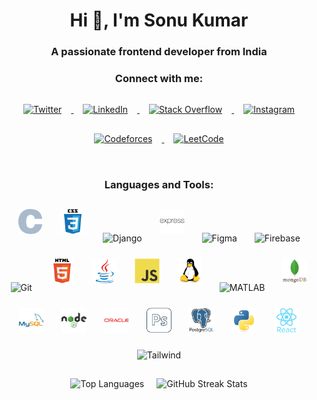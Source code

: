 <h1 align="center">Hi 👋, I'm Sonu Kumar</h1>
<h3 align="center">A passionate frontend developer from India</h3>

<h3 align="center">Connect with me:</h3>
<div align="center">
  <a href="https://twitter.com/kumarsonu0307" target="blank">
    <img src="https://raw.githubusercontent.com/rahuldkjain/github-profile-readme-generator/master/src/images/icons/Social/twitter.svg" alt="Twitter" height="40" width="50" style="margin: 15px;" />
  </a>
  <a href="https://linkedin.com/in/sonukumar01" target="blank">
    <img src="https://raw.githubusercontent.com/rahuldkjain/github-profile-readme-generator/master/src/images/icons/Social/linked-in-alt.svg" alt="LinkedIn" height="40" width="50" style="margin: 15px;" />
  </a>
  <a href="https://stackoverflow.com/users/30855114" target="blank">
    <img src="https://raw.githubusercontent.com/rahuldkjain/github-profile-readme-generator/master/src/images/icons/Social/stack-overflow.svg" alt="Stack Overflow" height="40" width="50" style="margin: 15px;" />
  </a>
  <a href="https://instagram.com/itskumarforu" target="blank">
    <img src="https://raw.githubusercontent.com/rahuldkjain/github-profile-readme-generator/master/src/images/icons/Social/instagram.svg" alt="Instagram" height="40" width="50" style="margin: 15px;" />
  </a>
  <a href="https://codeforces.com/profile/sonu_kumar01" target="blank">
    <img src="https://raw.githubusercontent.com/rahuldkjain/github-profile-readme-generator/master/src/images/icons/Social/codeforces.svg" alt="Codeforces" height="40" width="50" style="margin: 15px;" />
  </a>
  <a href="https://www.leetcode.com/itsme_sonu" target="blank">
    <img src="https://raw.githubusercontent.com/rahuldkjain/github-profile-readme-generator/master/src/images/icons/Social/leet-code.svg" alt="LeetCode" height="40" width="50" style="margin: 15px;" />
  </a>
</div>

<br/>

<h3 align="center">Languages and Tools:</h3>

<div align="center">
  <!-- Row 1 -->
  <img src="https://raw.githubusercontent.com/devicons/devicon/master/icons/c/c-original.svg" alt="C" width="40" height="40" style="margin: 12px;"/>
  <img src="https://raw.githubusercontent.com/devicons/devicon/master/icons/css3/css3-original-wordmark.svg" alt="CSS3" width="40" height="40" style="margin: 12px;"/>
  <img src="https://cdn.worldvectorlogo.com/logos/django.svg" alt="Django" width="40" height="40" style="margin: 12px;"/>
  <img src="https://raw.githubusercontent.com/devicons/devicon/master/icons/express/express-original-wordmark.svg" alt="Express" width="40" height="40" style="margin: 12px;"/>
  <img src="https://www.vectorlogo.zone/logos/figma/figma-icon.svg" alt="Figma" width="40" height="40" style="margin: 12px;"/>
  <img src="https://www.vectorlogo.zone/logos/firebase/firebase-icon.svg" alt="Firebase" width="40" height="40" style="margin: 12px;"/>
  <img src="https://www.vectorlogo.zone/logos/git-scm/git-scm-icon.svg" alt="Git" width="40" height="40" style="margin: 12px;"/>

  <!-- Row 2 -->
  <img src="https://raw.githubusercontent.com/devicons/devicon/master/icons/html5/html5-original-wordmark.svg" alt="HTML5" width="40" height="40" style="margin: 12px;"/>
  <img src="https://raw.githubusercontent.com/devicons/devicon/master/icons/java/java-original.svg" alt="Java" width="40" height="40" style="margin: 12px;"/>
  <img src="https://raw.githubusercontent.com/devicons/devicon/master/icons/javascript/javascript-original.svg" alt="JavaScript" width="40" height="40" style="margin: 12px;"/>
  <img src="https://raw.githubusercontent.com/devicons/devicon/master/icons/linux/linux-original.svg" alt="Linux" width="40" height="40" style="margin: 12px;"/>
  <img src="https://upload.wikimedia.org/wikipedia/commons/2/21/Matlab_Logo.png" alt="MATLAB" width="40" height="40" style="margin: 12px;"/>
  <img src="https://raw.githubusercontent.com/devicons/devicon/master/icons/mongodb/mongodb-original-wordmark.svg" alt="MongoDB" width="40" height="40" style="margin: 12px;"/>
  <img src="https://raw.githubusercontent.com/devicons/devicon/master/icons/mysql/mysql-original-wordmark.svg" alt="MySQL" width="40" height="40" style="margin: 12px;"/>

  <!-- Row 3 -->
  <img src="https://raw.githubusercontent.com/devicons/devicon/master/icons/nodejs/nodejs-original-wordmark.svg" alt="Node.js" width="40" height="40" style="margin: 12px;"/>
  <img src="https://raw.githubusercontent.com/devicons/devicon/master/icons/oracle/oracle-original.svg" alt="Oracle" width="40" height="40" style="margin: 12px;"/>
  <img src="https://raw.githubusercontent.com/devicons/devicon/master/icons/photoshop/photoshop-line.svg" alt="Photoshop" width="40" height="40" style="margin: 12px;"/>
  <img src="https://raw.githubusercontent.com/devicons/devicon/master/icons/postgresql/postgresql-original-wordmark.svg" alt="PostgreSQL" width="40" height="40" style="margin: 12px;"/>
  <img src="https://raw.githubusercontent.com/devicons/devicon/master/icons/python/python-original.svg" alt="Python" width="40" height="40" style="margin: 12px;"/>
  <img src="https://raw.githubusercontent.com/devicons/devicon/master/icons/react/react-original-wordmark.svg" alt="React" width="40" height="40" style="margin: 12px;"/>
  <img src="https://www.vectorlogo.zone/logos/tailwindcss/tailwindcss-icon.svg" alt="Tailwind" width="40" height="40" style="margin: 12px;"/>
</div>

<br/>

<!-- Stats side-by-side with equal height -->
<div align="center" style="display: flex; justify-content: center; align-items: center; gap: 20px; flex-wrap: wrap;">
  <img src="https://github-readme-stats.vercel.app/api/top-langs?username=kumarsonu01&show_icons=true&locale=en&layout=compact&card_width=350" alt="Top Languages" height="200px" />
  <img src="https://github-readme-streak-stats.herokuapp.com/?user=kumarsonu01" alt="GitHub Streak Stats" height="200px" />
</div>
